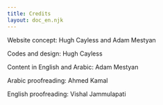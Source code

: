```yaml
---
title: Credits
layout: doc_en.njk
---
```


Website concept: Hugh Cayless and Adam Mestyan

Codes and design: Hugh Cayless

Content in English and Arabic: Adam Mestyan

Arabic proofreading: Ahmed Kamal

English proofreading: Vishal Jammulapati


